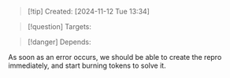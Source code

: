 
>[!tip] Created: [2024-11-12 Tue 13:34]

>[!question] Targets: 

>[!danger] Depends: 

As soon as an error occurs, we should be able to create the repro immediately, and start burning tokens to solve it.